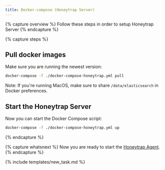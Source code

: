 ```yaml
---
title: Docker-compose (Honeytrap Server)
---
```


{% capture overview %}
Follow these steps in order to setup Honeytrap Server
{% endcapture %}

{% capture steps %}

## Pull docker images

Make sure you are running the newest version:

```bash
docker-compose -f ./docker-compose-honeytrap.yml pull
```

Note: If you're running MacOS, make sure to share ```/data/elasticsearch``` in Docker preferences.

## Start the Honeytrap Server

Now you can start the Docker Compose script:

```bash
docker-compose -f ./docker-compose-honeytrap.yml up
```

{% endcapture %}

{% capture whatsnext %}
Now you are ready to start the [Honeytrap Agent](/docs/setup/docker-compose/run-agent).
{% endcapture %}

{% include templates/new_task.md %}
